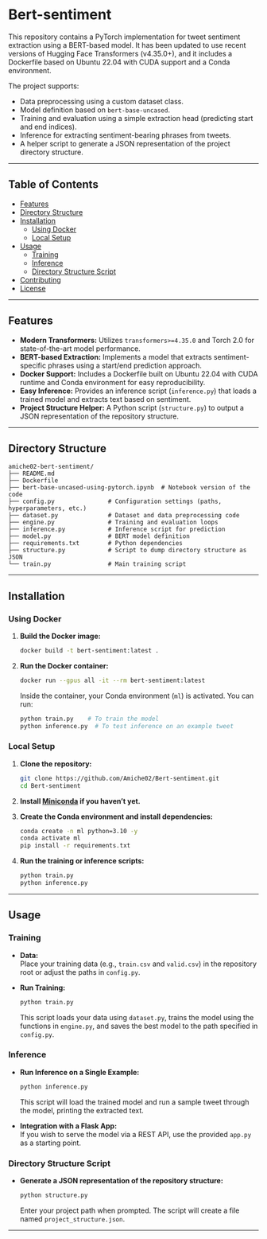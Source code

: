 # Bert-sentiment

This repository contains a PyTorch implementation for tweet sentiment extraction using a BERT-based model. It has been updated to use recent versions of Hugging Face Transformers (v4.35.0+), and it includes a Dockerfile based on Ubuntu 22.04 with CUDA support and a Conda environment.

The project supports:
- Data preprocessing using a custom dataset class.
- Model definition based on `bert-base-uncased`.
- Training and evaluation using a simple extraction head (predicting start and end indices).
- Inference for extracting sentiment-bearing phrases from tweets.
- A helper script to generate a JSON representation of the project directory structure.

---

## Table of Contents

- [Features](#features)
- [Directory Structure](#directory-structure)
- [Installation](#installation)
  - [Using Docker](#using-docker)
  - [Local Setup](#local-setup)
- [Usage](#usage)
  - [Training](#training)
  - [Inference](#inference)
  - [Directory Structure Script](#directory-structure-script)
- [Contributing](#contributing)
- [License](#license)

---

## Features

- **Modern Transformers:** Utilizes `transformers>=4.35.0` and Torch 2.0 for state-of-the-art model performance.
- **BERT-based Extraction:** Implements a model that extracts sentiment-specific phrases using a start/end prediction approach.
- **Docker Support:** Includes a Dockerfile built on Ubuntu 22.04 with CUDA runtime and Conda environment for easy reproducibility.
- **Easy Inference:** Provides an inference script (`inference.py`) that loads a trained model and extracts text based on sentiment.
- **Project Structure Helper:** A Python script (`structure.py`) to output a JSON representation of the repository structure.

---

## Directory Structure

```
amiche02-bert-sentiment/
├── README.md
├── Dockerfile
├── bert-base-uncased-using-pytorch.ipynb  # Notebook version of the code
├── config.py               # Configuration settings (paths, hyperparameters, etc.)
├── dataset.py              # Dataset and data preprocessing code
├── engine.py               # Training and evaluation loops
├── inference.py            # Inference script for prediction
├── model.py                # BERT model definition
├── requirements.txt        # Python dependencies
├── structure.py            # Script to dump directory structure as JSON
└── train.py                # Main training script
```

---

## Installation

### Using Docker

1. **Build the Docker image:**

   ```bash
   docker build -t bert-sentiment:latest .
   ```

2. **Run the Docker container:**

   ```bash
   docker run --gpus all -it --rm bert-sentiment:latest
   ```

   Inside the container, your Conda environment (`ml`) is activated. You can run:

   ```bash
   python train.py    # To train the model
   python inference.py  # To test inference on an example tweet
   ```

### Local Setup

1. **Clone the repository:**

   ```bash
   git clone https://github.com/Amiche02/Bert-sentiment.git
   cd Bert-sentiment
   ```

2. **Install [Miniconda](https://docs.conda.io/en/latest/miniconda.html) if you haven’t yet.**

3. **Create the Conda environment and install dependencies:**

   ```bash
   conda create -n ml python=3.10 -y
   conda activate ml
   pip install -r requirements.txt
   ```

4. **Run the training or inference scripts:**

   ```bash
   python train.py
   python inference.py
   ```

---

## Usage

### Training

- **Data:**  
  Place your training data (e.g., `train.csv` and `valid.csv`) in the repository root or adjust the paths in `config.py`.

- **Run Training:**  

  ```bash
  python train.py
  ```

  This script loads your data using `dataset.py`, trains the model using the functions in `engine.py`, and saves the best model to the path specified in `config.py`.

### Inference

- **Run Inference on a Single Example:**

  ```bash
  python inference.py
  ```

  This script will load the trained model and run a sample tweet through the model, printing the extracted text.

- **Integration with a Flask App:**  
  If you wish to serve the model via a REST API, use the provided `app.py` as a starting point.

### Directory Structure Script

- **Generate a JSON representation of the repository structure:**

  ```bash
  python structure.py
  ```

  Enter your project path when prompted. The script will create a file named `project_structure.json`.

---

